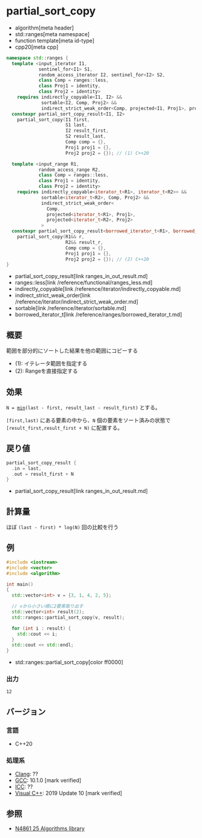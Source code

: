 # partial_sort_copy
* algorithm[meta header]
* std::ranges[meta namespace]
* function template[meta id-type]
* cpp20[meta cpp]

```cpp
namespace std::ranges {
  template <input_iterator I1,
            sentinel_for<I1> S1,
            random_access_iterator I2, sentinel_for<I2> S2,
            class Comp = ranges::less,
            class Proj1 = identity,
            class Proj2 = identity>
    requires indirectly_copyable<I1, I2> &&
             sortable<I2, Comp, Proj2> &&
             indirect_strict_weak_order<Comp, projected<I1, Proj1>, projected<I2, Proj2>>
  constexpr partial_sort_copy_result<I1, I2>
    partial_sort_copy(I1 first,
                      S1 last,
                      I2 result_first,
                      S2 result_last,
                      Comp comp = {},
                      Proj1 proj1 = {},
                      Proj2 proj2 = {}); // (1) C++20

  template <input_range R1,
            random_access_range R2,
            class Comp = ranges::less,
            class Proj1 = identity,
            class Proj2 = identity>
    requires indirectly_copyable<iterator_t<R1>, iterator_t<R2>> &&
             sortable<iterator_t<R2>, Comp, Proj2> &&
             indirect_strict_weak_order<
               Comp,
               projected<iterator_t<R1>, Proj1>,
               projected<iterator_t<R2>, Proj2>
             >
  constexpr partial_sort_copy_result<borrowed_iterator_t<R1>, borrowed_iterator_t<R2>>
    partial_sort_copy(R1&& r,
                      R2&& result_r,
                      Comp comp = {},
                      Proj1 proj1 = {},
                      Proj2 proj2 = {}); // (2) C++20
}
```
* partial_sort_copy_result[link ranges_in_out_result.md]
* ranges::less[link /reference/functional/ranges_less.md]
* indirectly_copyable[link /reference/iterator/indirectly_copyable.md]
* indirect_strict_weak_order[link /reference/iterator/indirect_strict_weak_order.md]
* sortable[link /reference/iterator/sortable.md]
* borrowed_iterator_t[link /reference/ranges/borrowed_iterator_t.md]

## 概要
範囲を部分的にソートした結果を他の範囲にコピーする

- (1): イテレータ範囲を指定する
- (2): Rangeを直接指定する

## 効果
`N = `[`min`](/reference/algorithm/min.md)`(last - first, result_last - result_first)` とする。

`[first,last)` にある要素の中から、`N` 個の要素をソート済みの状態で `[result_first,result_first + N)` に配置する。


## 戻り値
```cpp
partial_sort_copy_result {
  .in = last,
  .out = result_first + N
}
```
* partial_sort_copy_result[link ranges_in_out_result.md]


## 計算量
ほぼ `(last - first) * log(N)` 回の比較を行う


## 例
```cpp example
#include <iostream>
#include <vector>
#include <algorithm>

int main()
{
  std::vector<int> v = {3, 1, 4, 2, 5};

  // vから小さい順に2要素取り出す
  std::vector<int> result(2);
  std::ranges::partial_sort_copy(v, result);

  for (int i : result) {
    std::cout << i;
  }
  std::cout << std::endl;
}
```
* std::ranges::partial_sort_copy[color ff0000]

### 出力
```
12
```

## バージョン
### 言語
- C++20

### 処理系
- [Clang](/implementation.md#clang): ??
- [GCC](/implementation.md#gcc): 10.1.0 [mark verified]
- [ICC](/implementation.md#icc): ??
- [Visual C++](/implementation.md#visual_cpp): 2019 Update 10 [mark verified]

## 参照
- [N4861 25 Algorithms library](https://timsong-cpp.github.io/cppwp/n4861/algorithms)
